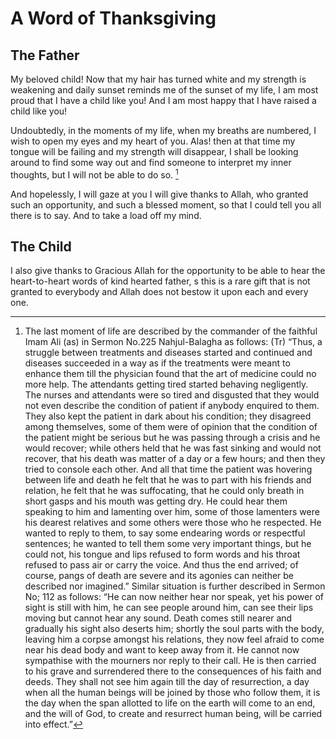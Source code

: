 A Word of Thanksgiving
======================

The Father
----------

My beloved child! Now that my hair has turned white and my strength is
weakening and daily sunset reminds me of the sunset of my life, I am
most proud that I have a child like you! And I am most happy that I have
raised a child like you!

Undoubtedly, in the moments of my life, when my breaths are numbered, I
wish to open my eyes and my heart of you. Alas! then at that time my
tongue will be failing and my strength will disappear, I shall be
looking around to find some way out and find someone to interpret my
inner thoughts, but I will not be able to do so. [^1]

And hopelessly, I will gaze at you I will give thanks to Allah, who
granted such an opportunity, and such a blessed moment, so that I could
tell you all there is to say. And to take a load off my mind.

The Child
---------

I also give thanks to Gracious Allah for the opportunity to be able to
hear the heart-to-heart words of kind hearted father, s this is a rare
gift that is not granted to everybody and Allah does not bestow it upon
each and every one.

[^1]: The last moment of life are described by the commander of the
faithful Imam Ali (as) in Sermon No.225 Nahjul-Balagha as follows: (Tr)
“Thus, a struggle between treatments and diseases started and continued
and diseases succeeded in a way as if the treatments were meant to
enhance them till the physician found that the art of medicine could no
more help. The attendants getting tired started behaving negligently.
The nurses and attendants were so tired and disgusted that they would
not even describe the condition of patient if anybody enquired to them.
They also kept the patient in dark about his condition; they disagreed
among themselves, some of them were of opinion that the condition of the
patient might be serious but he was passing through a crisis and he
would recover; while others held that he was fast sinking and would not
recover, that his death was matter of a day or a few hours; and then
they tried to console each other. And all that time the patient was
hovering between life and death he felt that he was to part with his
friends and relation, he felt that he was suffocating, that he could
only breath in short gasps and his mouth was getting dry. He could hear
them speaking to him and lamenting over him, some of those lamenters
were his dearest relatives and some others were those who he respected.
He wanted to reply to them, to say some endearing words or respectful
sentences; he wanted to tell them some very important things, but he
could not, his tongue and lips refused to form words and his throat
refused to pass air or carry the voice. And thus the end arrived; of
course, pangs of death are severe and its agonies can neither be
described nor imagined.” Similar situation is further described in
Sermon No; 112 as follows: “He can now neither hear nor speak, yet his
power of sight is still with him, he can see people around him, can see
their lips moving but cannot hear any sound. Death comes still nearer
and gradually his sight also deserts him; shortly the soul parts with
the body, leaving him a corpse amongst his relations, they now feel
afraid to come near his dead body and want to keep away from it. He
cannot now sympathise with the mourners nor reply to their call. He is
then carried to his grave and surrendered there to the consequences of
his faith and deeds. They shall not see him again till the day of
resurrection, a day when all the human beings will be joined by those
who follow them, it is the day when the span allotted to life on the
earth will come to an end, and the will of God, to create and resurrect
human being, will be carried into effect.”


